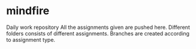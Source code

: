 # mindfire
Daily work repository
All the assignments given are pushed here.
Different folders consists of different assignments.
Branches are created according to assignment type.
